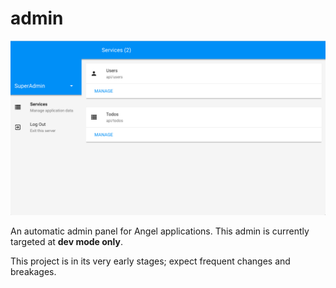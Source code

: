 # admin
![Screenshot of admin panel](screenshots/service_manager.png)

An automatic admin panel for Angel applications.
This admin is currently targeted at **dev mode only**.

This project is in its very early stages; expect frequent changes and breakages.